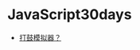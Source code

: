 # JavaScript30days
- [打鼓模拟器？](https://cyy942465.github.io/JavaScript30days/01-JavaScriptDrumKit/index-START.html)
